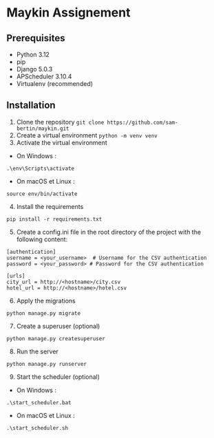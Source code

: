 # Maykin Assignement

## Prerequisites

- Python 3.12
- pip 
- Django 5.0.3
- APScheduler 3.10.4
- Virtualenv (recommended)

## Installation

1. Clone the repository
   `git clone https://github.com/sam-bertin/maykin.git`
2. Create a virtual environment
    `python -m venv venv`
3. Activate the virtual environment
- On Windows :

```
.\env\Scripts\activate
```

- On macOS et Linux :

```
source env/bin/activate
```
4. Install the requirements


`pip install -r requirements.txt`


5. Create a config.ini file in the root directory of the project with the following content:
```
[authentication]
username = <your_username>  # Username for the CSV authentication
password = <your_password> # Password for the CSV authentication

[urls]
city_url = http://<hostname>/city.csv
hotel_url = http://<hostname>/hotel.csv
```

6. Apply the migrations

`python manage.py migrate`

7. Create a superuser (optional)

`python manage.py createsuperuser`

8. Run the server

`python manage.py runserver`

9. Start the scheduler (optional)
- On Windows :

```
.\start_scheduler.bat      
```

- On macOS et Linux :

```
.\start_scheduler.sh
```

